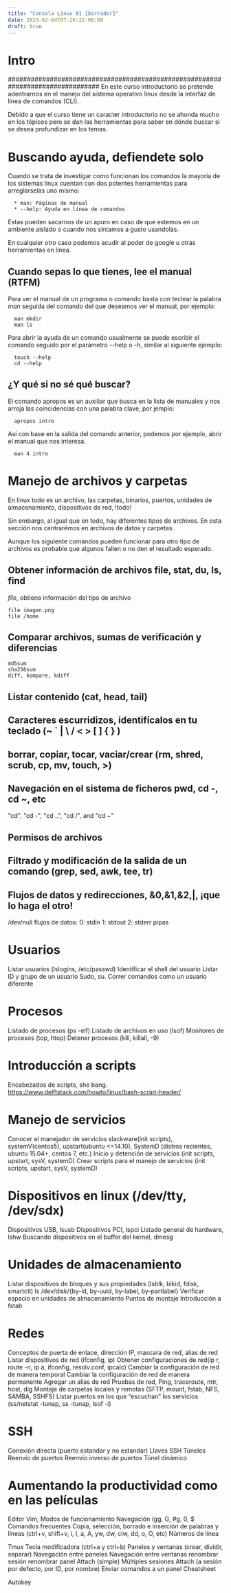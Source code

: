 ```yaml
---
title: "Consola Linux 01 [borrador]"
date: 2023-02-04T07:26:22-06:00
draft: true
---
```


# Intro
################################################################################
En este curso introductorio se pretende adentrarnos en el manejo del sistema 
operativo linux desde la interfáz de línea de comandos (CLI).

Debido a que el curso tiene un caracter introductorio no se ahonda mucho en los 
tópicos pero se dan las herramientas para saber en dónde buscar si se desea 
profundizar en los temas.

# Buscando ayuda, defiendete solo

Cuando se trata de investigar como funcionan los comandos la mayoría de los 
sistemas linux cuentan con dos potentes herramientas para arreglarselas uno 
mismo:

```
  * man: Páginas de manual 
  * --help: Ayuda en línea de comandos
```

Estas pueden sacarnos de un apuro en caso de que estemos en un ambiente aislado
o cuando nos sintamos a gusto usandolas.

En cualquier otro caso podemos acudir al poder de google u otras herramientas
en línea.

## Cuando sepas lo que tienes, lee el manual (RTFM)

Para ver el manual de un programa o comando basta con teclear la palabra  *man*
seguida del comando del que deseamos ver el manual, por ejemplo:

```
  man mkdir
  man ls
```

Para abrir la ayuda de un comando usualmente se puede escribir el comando
seguido por el parámetro --help o -h, similar al siguiente ejemplo:

```
  touch --help
  cd --help
```

## ¿Y qué si no sé qué buscar?

El comando apropos es un auxiliar que busca en la lista de manuales y nos arroja
las coincidencias con una palabra clave, por jemplo:

```
  apropos intro
```

Así con base en la salida del comando anterior, podemos por ejemplo,  abrir el
manual que nos interesa.

```
  man 4 intro
```

# Manejo de archivos y carpetas

En linux todo es un archivo, las carpetas, binarios, puertos, unidades de
almacenamiento, dispositivos de red, !todo!

Sin embargo, al igual que en todo, hay diferentes tipos de archivos. En esta
sección nos centrarémos en archivos de datos y carpetas.

Aunque los siguiente comandos pueden funcionar para otro tipo de archivos es
probable que algunos fallen o no den el resultado esperado.

## Obtener información de archivos file, stat, du, ls, find

*file*, obtiene información del tipo de archivo

```
file imagen.png
file /home
```

## Comparar archivos, sumas de verificación y diferencias

```
md5sum
sha256sum
diff, kompare, kdiff
```

## Listar contenido (cat, head, tail)

## Caracteres escurridizos, identifícalos en tu teclado (~ ` | \\ / < > [ ] { } )

## borrar, copiar, tocar, vaciar/crear (rm, shred, scrub, cp, mv, touch, >)

## Navegación en el sistema de ficheros pwd, cd -, cd ~, etc

"cd", "cd -", "cd ..", "cd /", and "cd ~"

## Permisos de archivos

## Filtrado y modificación de la salida de un comando (grep, sed, awk, tee, tr)

## Flujos de datos y redirecciones, &0,&1,&2,|, ¡que lo haga el otro!

/dev/null
flujos de datos:
0: stdin
1: stdout
2: stderr
pipas

# Usuarios

Listar usuarios (lslogins, /etc/passwd)
Identificar el shell del usuario
Listar ID y grupo de un usuario
Sudo, su. Correr comandos como un usuario diferente

# Procesos

Listado de procesos (ps -elf)
Listado de archivos en uso (lsof)
Monitoreo de procesos (top, htop)
Detener procesos (kill, killall, -9)

# Introducción a scripts

Encabezados de scripts, she bang. https://www.delftstack.com/howto/linux/bash-script-header/

# Manejo de servicios

Conocer el manejador de servicios slackware(init scripts), systemV(centos5), upstart(ubuntu <=14.10),  SystemD (distros recientes, ubuntu 15.04+, centos 7, etc.)
Inicio y detención de servicios (init scripts, upstart, sysV, systemD)
Crear scripts para el manejo de servicios (init scripts, upstart, sysV, systemD)

# Dispositivos en linux (/dev/tty, /dev/sdx)

Dispositivos USB, lsusb
Dispositivos PCI, lspci
Listado general de hardware, lshw
Buscando dispositivos en el buffer del kernel, dmesg

# Unidades de almacenamiento

Listar dispositivos de bloques y sus propiedades (lsblk, blkid, fdisk, smartctl)
ls /dev/disk/{by-id, by-uuid, by-label, by-partlabel}
Verificar espacio en unidades de almacenamiento
Puntos de montaje
Introducción a fstab

# Redes

Conceptos de puerta de enlace, dirección IP, mascara de red, alias de red
Listar dispositivos de red (ifconfig, ip)
Obtener configuraciones de red(ip r, route -n, ip a, ifconfig, resolv.conf, ipcalc)
Cambiar la configuración de red de manera temporal
Cambiar la configuración de red de manera permanente
Agregar un alias de red
Pruebas de red, Ping, traceroute, mtr, host, dig
Montaje de carpetas locales y remotas (SFTP, mount, fstab, NFS, SAMBA, SSHFS)
Listar puertos en los que “escuchan” los servicios (ss/netstat  -tunap, ss  -tunap, lsof -i)

# SSH

Conexión directa (puerto estandar y no estandar)
Llaves SSH
Túneles
Reenvío de puertos
Reenvío inverso de puertos
Túnel dinámico

# Aumentando la productividad como en las películas

Editor Vim,
Modos de funcionamiento
Navegación (gg, G, #g, 0, $
Comandos frecuentes
Copia, selección, borrado e inserción de palabras y líneas (ctrl+v, shift+v, i, I, a, A, yw, dw, ciw, dd, o, O, etc)
Números de línea

Tmux
Tecla modificadora (ctrl+a y ctrl+b)
Paneles y ventanas (crear, dividir, separar)
Navegación entre paneles
Navegación entre ventanas
renombrar sesión
renombrar panel
Attach (simple)
Múltiples sesiones
Attach (a sesión por defecto, por ID, por nombre)
Enviar comandos a un panel
Cheatsheet

Autokey
